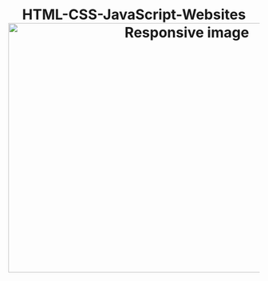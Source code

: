 <h1 align="center">HTML-CSS-JavaScript-Websites
  
<img src="https://miro.medium.com/v2/resize:fit:1200/1*2xsLeLNqKwIoGOQlw8O6Ug.png" alt="Responsive image" width=700px height=500px>
